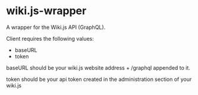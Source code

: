 # wiki.js-wrapper
A wrapper for the Wiki.js API (GraphQL).

Client requires the following values:
* baseURL
* token

baseURL should be your wiki.js website address + /graphql appended to it.

token should be your api token created in the administration section of your wiki.js 